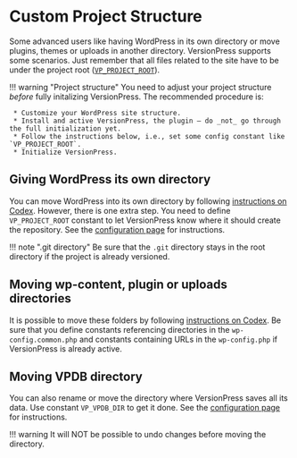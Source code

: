 # Custom Project Structure

Some advanced users like having WordPress in its own directory or move plugins, themes or uploads in another directory. VersionPress supports some scenarios. Just remember that all files related to the site have to be under the project root ([`VP_PROJECT_ROOT`](../getting-started/configuration.md#vp_project_root)).

!!! warning "Project structure"
    You need to adjust your project structure _before_ fully initalizing VersionPress. The recommended procedure is:

     * Customize your WordPress site structure.
     * Install and active VersionPress, the plugin – do _not_ go through the full initialization yet.
     * Follow the instructions below, i.e., set some config constant like `VP_PROJECT_ROOT`.
     * Initialize VersionPress.

## Giving WordPress its own directory

You can move WordPress into its own directory by following [instructions on Codex](https://codex.wordpress.org/Giving_WordPress_Its_Own_Directory). However, there is one extra step. You need to define `VP_PROJECT_ROOT` constant to let VersionPress know where it should create the repository. See the [configuration page](../getting-started/configuration.md#vp_project_root) for instructions.

!!! note ".git directory"
    Be sure that the `.git` directory stays in the root directory if the project is already versioned.

## Moving wp-content, plugin or uploads directories

It is possible to move these folders by following [instructions on Codex](https://codex.wordpress.org/Editing_wp-config.php#Moving_wp-content_folder). Be sure that you define constants referencing directories in the `wp-config.common.php` and constants containing URLs in the `wp-config.php` if VersionPress is already active.

## Moving VPDB directory

You can also rename or move the directory where VersionPress saves all its data. Use constant `VP_VPDB_DIR` to get it done. See the [configuration page](../getting-started/configuration.md#vp_vpdb_dir) for instructions.

!!! warning
    It will NOT be possible to undo changes before moving the directory.

